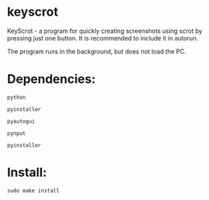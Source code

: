 # keyscrot
KeyScrot - a program for quickly creating screenshots using scrot by pressing just one button. It is recommended to include it in autorun.

The program runs in the background, but does not load the PC.

# Dependencies:

`python`

`pyinstaller`

`pyautogui`

`pynput`

`pyinstaller`

# Install:

`sudo make install`
